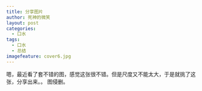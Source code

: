 ```yaml
---
title: 分享图片
author: 死神的微笑
layout: post
categories:
  - 口水
tags:
  - 口水
  - 总结
imagefeature: cover6.jpg
---
```


嗯，最近看了套不错的图，感觉这张很不错。但是尺度又不能太大，于是就挑了这张，分享出来。。
图侵删。

<div style="text-align: center;">
   <img alt="" src="http://77fzm2.com1.z0.glb.clouddn.com/2K1A7652.JPG" />
</div>

